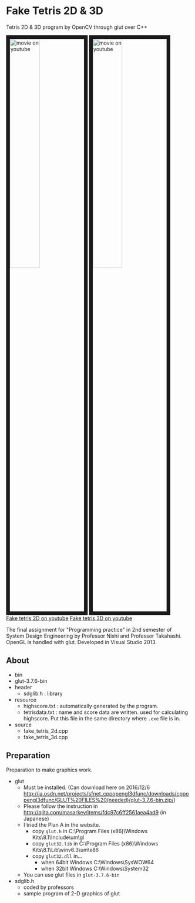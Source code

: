 # Fake Tetris 2D & 3D
Tetris 2D & 3D program by OpenCV through glut over C++

<a href="http://www.youtube.com/watch?feature=player_embedded&v=3JQxXLnwwAM
" target="_blank"><img src="http://img.youtube.com/vi/3JQxXLnwwAM/0.jpg" 
alt="movie on youtube" width=40% border="10" /></a>
<a href="http://www.youtube.com/watch?feature=player_embedded&v=bJmyOp9YOgo
" target="_blank"><img src="http://img.youtube.com/vi/bJmyOp9YOgo/0.jpg" 
alt="movie on youtube" width=40% border="10" /></a>  
[Fake tetris 2D on youtube](https://www.youtube.com/watch?v=3JQxXLnwwAM) [Fake tetris 3D on youtube](https://www.youtube.com/watch?v=bJmyOp9YOgo)  

The final assignment for "Programming practice" in 2nd semester of System Design Engineering by Professor Nishi and Professor Takahashi.  
OpenGL is handled with glut.
Developed in Visual Studio 2013.

## About
- bin
- glut-3.7.6-bin
- header
	- sdglib.h : library 
- resource
	- highscore.txt : automatically generated by the program.
	- tetrisdata.txt : name and score data are written. used for calculating highscore. Put this file in the same directory where ```.exe``` file is in.
- source
	- fake\_tetris\_2d.cpp 
	- fake\_tetris\_3d.cpp


## Preparation
Preparation to make graphics work.  

* glut
	- Must be installed. (Can download here on 2016/12/6  http://ja.osdn.net/projects/sfnet_cppopengl3dfunc/downloads/cppopengl3dfunc/GLUT%20FILES%20(needed)/glut-3.7.6-bin.zip/)
	- Please follow the instruction in <http://qiita.com/masarkey/items/fdc97c6ff2561aea4ad9> (in Japanese)
	- I tried the Plan A in the website.
		- copy ```glut.h``` in C:\Program Files (x86)\Windows Kits\8.1\Include\um\gl
		- copy ```glut32.lib``` in C:\Program Files (x86)\Windows Kits\8.1\Lib\winv6.3\um\x86
		- copy ```glut32.dll``` in...
			- when 64bit Windows C:\Windows\SysWOW64
			- when 32bit Windows C:\Windows\System32
	- You can use glut files in ```glut-3.7.6-bin``` 
* sdglib.h
	- coded by professors
	- sample program of 2-D graphics of glut
